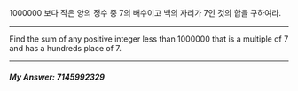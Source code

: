 1000000 보다 작은 양의 정수 중 7의 배수이고 백의 자리가 7인 것의 합을 구하여라.

---

Find the sum of any positive integer less than 1000000 that is a multiple of 7 and has a hundreds place of 7.

---

##### My Answer: 7145992329